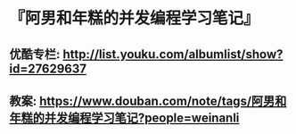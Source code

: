# 『阿男和年糕的并发编程学习笔记』

## 优酷专栏: http://list.youku.com/albumlist/show?id=27629637
## 教案: https://www.douban.com/note/tags/阿男和年糕的并发编程学习笔记?people=weinanli